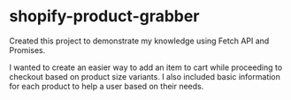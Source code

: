 # shopify-product-grabber

Created this project to demonstrate my knowledge using Fetch API and Promises.

I wanted to create an easier way to add an item to cart while proceeding to checkout based on product size variants. I also included basic information for each product to help a user based on their needs.
